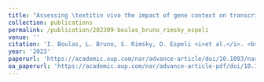 ```yaml
---
title: "Assessing \textitin vivo the impact of gene context on transcription through DNA supercoiling"
collection: publications
permalink: /publication/202309-boulas_bruno_rimsky_espeli
venue: ''
citation: 'I. Boulas, L. Bruno, S. Rimsky, O. Espeli <i>et al.</i>. <b>Assessing \textitin vivo the impact of gene context on transcription through DNA supercoiling</b>, <i>Nucleic Acids Research,</i> September 2023'
year: '2023'
paperurl: 'https://academic.oup.com/nar/advance-article/doi/10.1093/nar/gkad688/7257932'
oa_paperurl: 'https://academic.oup.com/nar/advance-article-pdf/doi/10.1093/nar/gkad688/51324789/gkad688.pdf'
---
```

